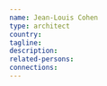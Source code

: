 ```yaml
---
name: Jean-Louis Cohen
type: architect
country:
tagline:
description:
related-persons:
connections:
---
```

